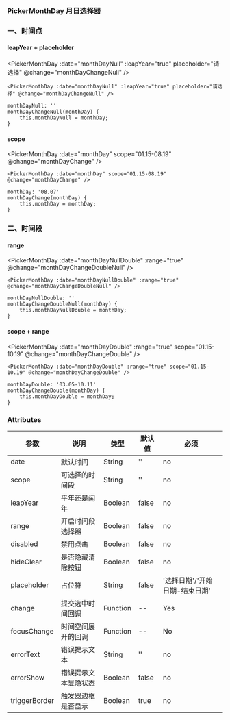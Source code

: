 ### PickerMonthDay 月日选择器

### 一、时间点

#### leapYear + placeholder
<PickerMonthDay :date="monthDayNull" :leapYear="true" placeholder="请选择" @change="monthDayChangeNull" />

```vue
<PickerMonthDay :date="monthDayNull" :leapYear="true" placeholder="请选择" @change="monthDayChangeNull" />

monthDayNull: ''
monthDayChangeNull(monthDay) {
    this.monthDayNull = monthDay;
}
```

#### scope
<PickerMonthDay :date="monthDay" scope="01.15-08.19" @change="monthDayChange" />

```vue
<PickerMonthDay :date="monthDay" scope="01.15-08.19" @change="monthDayChange" />

monthDay: '08.07'
monthDayChange(monthDay) {
    this.monthDay = monthDay;
}
```

### 二、时间段

#### range
<PickerMonthDay :date="monthDayNullDouble" :range="true" @change="monthDayChangeDoubleNull" />

```vue
<PickerMonthDay :date="monthDayNullDouble" :range="true" @change="monthDayChangeDoubleNull" />

monthDayNullDouble: ''
monthDayChangeDoubleNull(monthDay) {
    this.monthDayNullDouble = monthDay;
}
```

#### scope + range
<PickerMonthDay :date="monthDayDouble" :range="true" scope="01.15-10.19" @change="monthDayChangeDouble" />

```vue
<PickerMonthDay :date="monthDayDouble" :range="true" scope="01.15-10.19" @change="monthDayChangeDouble" />

monthDayDouble: '03.05-10.11'
monthDayChangeDouble(monthDay) {
    this.monthDayDouble = monthDay;
}
```

<script>
    export default {
        name: "PickerMonthDayView",
        data() {
            return {
                monthDayNull: '',
                monthDay: '08.07',
                monthDayNullDouble: '',
                monthDayDouble: '03.05-10.11',
            }
        },
        methods: {
            monthDayChangeNull(monthDay) {
                console.log('选择的月日::::', monthDay);
                this.monthDayNull=monthDay;
            },
            monthDayChange(monthDay) {
                console.log('选择的月日::::', monthDay);
                this.monthDay=monthDay;
            },
            monthDayChangeDoubleNull(monthDay) {
                console.log('选择的月日::::', monthDay);
                this.monthDayNullDouble=monthDay;
            },
            monthDayChangeDouble(monthDay) {
                console.log('选择的月日::::', monthDay);
                this.monthDayDouble=monthDay;
            },
        }
    }
</script> 


### Attributes

| 参数     | 说明  | 类型    | 默认值  | 必须    |
| ------- | ---- | ------ | ------- | ------ |
| date    | 默认时间 | String | '' | no     |
| scope    | 可选择的时间段 | String | '' | no     |
| leapYear    | 平年还是闰年 | Boolean | false | no     |
| range    | 开启时间段选择器 | Boolean | false | no     |
| disabled    | 禁用点击 | Boolean | false | no     |
| hideClear    | 是否隐藏清除按钮 | Boolean | false | no     |
| placeholder    | 占位符 | String | false | '选择日期'/'开始日期-结束日期'     |
| change    | 提交选中时间回调 | Function | -- | Yes     |
| focusChange    | 时间空间展开的回调 | Function | -- | No     |
| errorText   | 错误提示文本 | String | ''  | no     |
| errorShow   | 错误提示文本显隐状态 | Boolean | false  | no     |
| triggerBorder   | 触发器边框是否显示 | Boolean | true  | no     |
